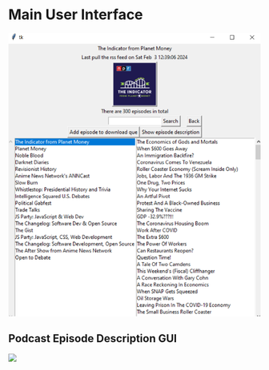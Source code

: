 # Main User Interface

![](/screenshots/gui.PNG)

## Podcast Episode Description GUI

![](screenshots/gui2.PNG)
